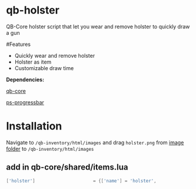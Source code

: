 # qb-holster
 QB-Core holster script that let you wear and remove holster to quickly draw a gun

 #Features
 - Quickly wear and remove holster
 - Holster as item
 - Customizable draw time
 
**Dependencies:**

[qb-core](https://github.com/qbcore-framework/qb-core)

[ps-progressbar](https://github.com/Project-Sloth/progressbar)

# **Installation**
Navigate to `/qb-inventory/html/images` and drag `holster.png` from [image folder](image/holster.png) to `/qb-inventory/html/images`
## **add in qb-core/shared/items.lua**
```lua
['holster']						 = {['name'] = 'holster', 						['label'] = 'Holster', 					['weight'] = 5, 		['type'] = 'item', 		['image'] = 'holster.png',		 		['unique'] = true, 		['useable'] = true, 	['shouldClose'] = true, 	['combinable'] = nil,  ['description'] = 'An holster to quickly draw your handgun.'},

```
